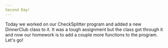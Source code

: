 ```yaml
---
Second Day!
---
```


Today we worked on our CheckSplitter program and added a new DinnerClub class to it. It was a tough assignment but the class got through it and now our homework is to add a couple more functions to the program. Let's go!